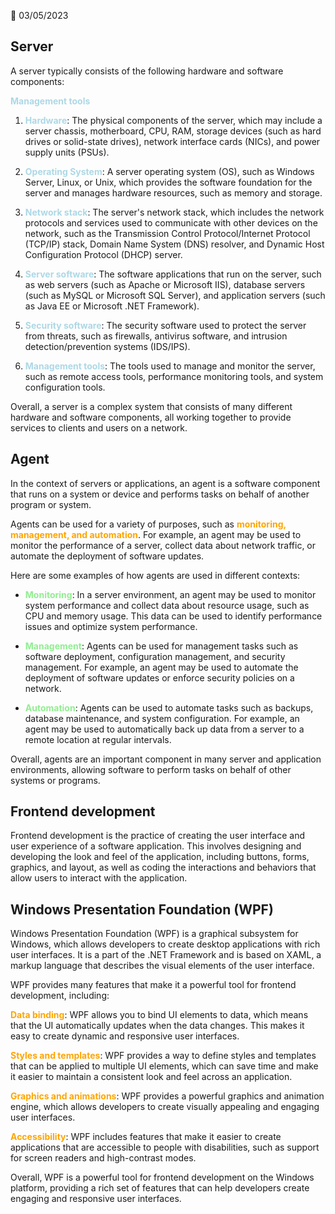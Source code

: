 📅 03/05/2023

## Server
A server typically consists of the following hardware and software components:

**<span style="color:lightblue">Management tools</span>**
1. **<span style="color:lightblue">Hardware</span>**: The physical components of the server, which may include a server chassis, motherboard, CPU, RAM, storage devices (such as hard drives or solid-state drives), network interface cards (NICs), and power supply units (PSUs).

2. **<span style="color:lightblue">Operating System</span>**: A server operating system (OS), such as Windows Server, Linux, or Unix, which provides the software foundation for the server and manages hardware resources, such as memory and storage.

3. **<span style="color:lightblue">Network stack</span>**: The server's network stack, which includes the network protocols and services used to communicate with other devices on the network, such as the Transmission Control Protocol/Internet Protocol (TCP/IP) stack, Domain Name System (DNS) resolver, and Dynamic Host Configuration Protocol (DHCP) server.

4. **<span style="color:lightblue">Server software</span>**: The software applications that run on the server, such as web servers (such as Apache or Microsoft IIS), database servers (such as MySQL or Microsoft SQL Server), and application servers (such as Java EE or Microsoft .NET Framework).

5. **<span style="color:lightblue">Security software</span>**: The security software used to protect the server from threats, such as firewalls, antivirus software, and intrusion detection/prevention systems (IDS/IPS).

6. **<span style="color:lightblue">Management tools</span>**: The tools used to manage and monitor the server, such as remote access tools, performance monitoring tools, and system configuration tools.

Overall, a server is a complex system that consists of many different hardware and software components, all working together to provide services to clients and users on a network.

## Agent
In the context of servers or applications, an agent is a software component that runs on a system or device and performs tasks on behalf of another program or system.


Agents can be used for a variety of purposes, such as **<span style="color:orange">monitoring, management, and automation</span>**. For example, an agent may be used to monitor the performance of a server, collect data about network traffic, or automate the deployment of software updates.

Here are some examples of how agents are used in different contexts:

- **<span style="color:lightgreen">Monitoring</span>**: In a server environment, an agent may be used to monitor system performance and collect data about resource usage, such as CPU and memory usage. This data can be used to identify performance issues and optimize system performance.

- **<span style="color:lightgreen">Management</span>**: Agents can be used for management tasks such as software deployment, configuration management, and security management. For example, an agent may be used to automate the deployment of software updates or enforce security policies on a network.

- **<span style="color:lightgreen">Automation</span>**: Agents can be used to automate tasks such as backups, database maintenance, and system configuration. For example, an agent may be used to automatically back up data from a server to a remote location at regular intervals.

Overall, agents are an important component in many server and application environments, allowing software to perform tasks on behalf of other systems or programs.


## Frontend development
Frontend development is the practice of creating the user interface and user experience of a software application. This involves designing and developing the look and feel of the application, including buttons, forms, graphics, and layout, as well as coding the interactions and behaviors that allow users to interact with the application.


## Windows Presentation Foundation (WPF)
Windows Presentation Foundation (WPF) is a graphical subsystem for Windows, which allows developers to create desktop applications with rich user interfaces. It is a part of the .NET Framework and is based on XAML, a markup language that describes the visual elements of the user interface.

WPF provides many features that make it a powerful tool for frontend development, including:

**<span style="color:orange">Data binding</span>**: WPF allows you to bind UI elements to data, which means that the UI automatically updates when the data changes. This makes it easy to create dynamic and responsive user interfaces.

**<span style="color:orange">Styles and templates</span>**: WPF provides a way to define styles and templates that can be applied to multiple UI elements, which can save time and make it easier to maintain a consistent look and feel across an application.

**<span style="color:orange">Graphics and animations</span>**: WPF provides a powerful graphics and animation engine, which allows developers to create visually appealing and engaging user interfaces.

**<span style="color:orange">Accessibility</span>**: WPF includes features that make it easier to create applications that are accessible to people with disabilities, such as support for screen readers and high-contrast modes.

Overall, WPF is a powerful tool for frontend development on the Windows platform, providing a rich set of features that can help developers create engaging and responsive user interfaces.


